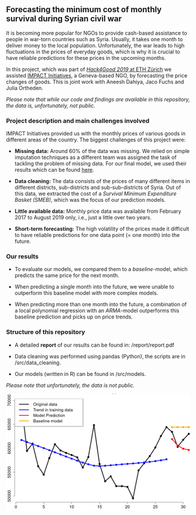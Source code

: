## Forecasting the minimum cost of monthly survival during Syrian civil war

It is becoming more popular for NGOs to provide cash-based assistance to people in war-torn countries such as Syria. Usually, it takes one month to deliver money to the local population. Unfortunately, the war leads to high fluctuations in the prices of everyday goods, which is why it is crucial to have reliable predictions for these prices in the upcoming months.

In this project, which was part of [*Hack4Good 2019* at ETH Zürich](https://analytics-club.org/wordpress/h4g-past-projects-autumn-2019/) we assisted [IMPACT Initiatives](https://www.impact-initiatives.org/), a Geneva-based NGO, by forecasting the price changes of goods. This is joint work with Aneesh Dahiya, Jaco Fuchs and Julia Ortheden.

*Please note that while our code and findings are available in this repository, the data is, unfortunately, not public.*

### Project description and main challenges involved

IMPACT Initiatives provided us with the monthly prices of various goods in different areas of the country. The biggest challenges of this project were:

- **Missing data:** Around 60% of the data was missing. We relied on simple imputation techniques as a different team was assigned the task of tackling the problem of missing data. For our final model, we used their results which can be found [here](https://analytics-club.org/wordpress/wp-content/uploads/2021/04/Fall_2019_IMPACT_Final_Report_Imputation.pdf).

- **Data cleaning:** The data consists of the prices of many different items in different districts, sub-districts and sub-sub-districts of Syria. Out of this data, we extracted the cost of a *Survival Minimum Expenditure Basket (SMEB)*, which was the focus of our prediction models.

- **Little available data:** Monthly price data was available from February 2017 to August 2019 only, i.e., just a little over two years.

- **Short-term forecasting:** The high volatility of the prices made it difficult to have reliable predictions for one data point (= one month) into the future.

### Our results

- To evaluate our models, we compared them to a *baseline*-model, which predicts the same price for the next month.

- When predicting a single month into the future, we were unable to outperform this baseline model with more complex models.

- When predicting more than one month into the future, a combination of a local polynomial regression with an *ARMA*-model outperforms this baseline prediction and picks up on price trends.


### Structure of this repository

- A detailed **report** of our results can be found in: /report/report.pdf

- Data cleaning was performed using pandas (Python), the scripts are in /src/data_cleaning.

- Our models (written in R) can be found in /src/models.

*Please note that unfortunately, the data is not public.*

![LOESS + ARMA(p,q) - Model](report/image1.png "LOESS + ARMA(p,q) - Model")